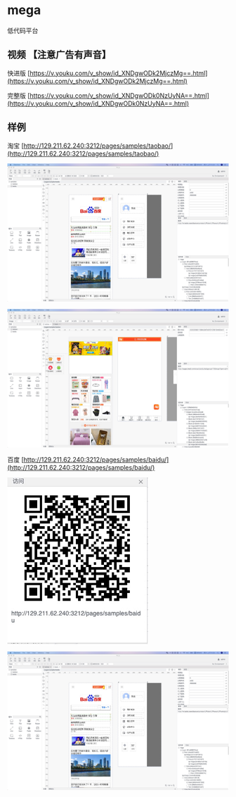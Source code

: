 # mega
低代码平台



## 视频 【注意广告有声音】

快进版  [https://v.youku.com/v_show/id_XNDgwODk2MjczMg==.html](https://v.youku.com/v_show/id_XNDgwODk2MjczMg==.html)

完整版  [https://v.youku.com/v_show/id_XNDgwODk0NzUyNA==.html](https://v.youku.com/v_show/id_XNDgwODk0NzUyNA==.html)



## 样例



淘宝 [http://129.211.62.240:3212/pages/samples/taobao/](http://129.211.62.240:3212/pages/samples/taobao/)

![baidu](https://github.com/fish-in-water/mega/blob/master/assets/mega_baidu.jpeg?raw=true)

![baidu](./assets/mega_taobao.jpeg)







百度 [http://129.211.62.240:3212/pages/samples/baidu/](http://129.211.62.240:3212/pages/samples/baidu/)



![baidu](./assets/qrcode_baidu.jpeg)

![baidu](./assets/mega_baidu.jpeg)











